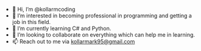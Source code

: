 - 👋 Hi, I’m @kollarmcoding
- 👀 I’m interested in becoming professional in programming and getting a job in this field.
- 🌱 I’m currently learning C# and Python.
- 💞️ I’m looking to collaborate on everything which can help me in learning.
- 📫 Reach out to me via kollarmark95@gmail.com

<!---
kollarmcoding/kollarmcoding is a ✨ special ✨ repository because its `README.md` (this file) appears on your GitHub profile.
You can click the Preview link to take a look at your changes.
--->
